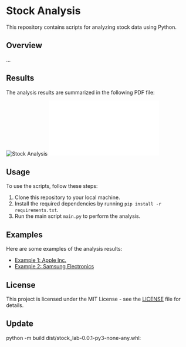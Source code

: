 # Stock Analysis

This repository contains scripts for analyzing stock data using Python.

## Overview

...

## Results

The analysis results are summarized in the following PDF file:

![Stock Analysis](result/stock_analysis.png)
![Stock Analysis PDF](result/stock_analysis.pdf)

## Usage

To use the scripts, follow these steps:

1. Clone this repository to your local machine.
2. Install the required dependencies by running `pip install -r requirements.txt`.
3. Run the main script `main.py` to perform the analysis.

## Examples

Here are some examples of the analysis results:

- [Example 1: Apple Inc.](examples/apple_analysis.md)
- [Example 2: Samsung Electronics](examples/samsung_analysis.md)

## License

This project is licensed under the MIT License - see the [LICENSE](LICENSE) file for details.


## Update

python -m build dist/stock_lab-0.0.1-py3-none-any.whl: